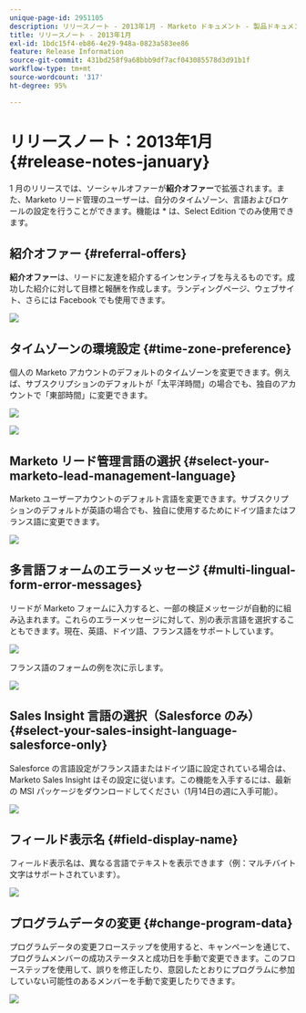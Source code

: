 ```yaml
---
unique-page-id: 2951105
description: リリースノート - 2013年1月 - Marketo ドキュメント - 製品ドキュメント
title: リリースノート - 2013年1月
exl-id: 1bdc15f4-eb86-4e29-948a-0823a583ee86
feature: Release Information
source-git-commit: 431bd258f9a68bbb9df7acf043085578d3d91b1f
workflow-type: tm+mt
source-wordcount: '317'
ht-degree: 95%

---
```


# リリースノート：2013年1月 {#release-notes-january}

1 月のリリースでは、ソーシャルオファーが&#x200B;**紹介オファー**&#x200B;で拡張されます。また、Marketo リード管理のユーザーは、自分のタイムゾーン、言語およびロケールの設定を行うことができます。機能は &#42; は、Select Edition でのみ使用できます。

## 紹介オファー {#referral-offers}

**紹介オファー**&#x200B;は、リードに友達を紹介するインセンティブを与えるものです。成功した紹介に対して目標と報酬を作成します。ランディングページ、ウェブサイト、さらには Facebook でも使用できます。

![](assets/image2014-9-22-15-3a20-3a13.png)

## タイムゾーンの環境設定 {#time-zone-preference}

個人の Marketo アカウントのデフォルトのタイムゾーンを変更できます。例えば、サブスクリプションのデフォルトが「太平洋時間」の場合でも、独自のアカウントで「東部時間」に変更できます。

![](assets/image2014-9-22-15-3a20-3a41.png)

![](assets/image2014-9-22-15-3a21-3a2.png)

## Marketo リード管理言語の選択 {#select-your-marketo-lead-management-language}

Marketo ユーザーアカウントのデフォルト言語を変更できます。サブスクリプションのデフォルトが英語の場合でも、独自に使用するためにドイツ語またはフランス語に変更できます。

![](assets/image2014-9-22-15-3a21-3a18.png)

## 多言語フォームのエラーメッセージ {#multi-lingual-form-error-messages}

リードが Marketo フォームに入力すると、一部の検証メッセージが自動的に組み込まれます。これらのエラーメッセージに対して、別の表示言語を選択することもできます。現在、英語、ドイツ語、フランス語をサポートしています。

![](assets/image2014-9-22-15-3a21-3a33.png)

フランス語のフォームの例を次に示します。

![](assets/image2014-9-22-15-3a22-3a2.png)

## Sales Insight 言語の選択（Salesforce のみ） {#select-your-sales-insight-language-salesforce-only}

Salesforce の言語設定がフランス語またはドイツ語に設定されている場合は、Marketo Sales Insight はその設定に従います。この機能を入手するには、最新の MSI パッケージをダウンロードしてください（1月14日の週に入手可能）。

![](assets/image2014-9-22-15-3a22-3a31.png)

## フィールド表示名 {#field-display-name}

フィールド表示名は、異なる言語でテキストを表示できます（例：マルチバイト文字はサポートされています）。

![](assets/image2014-9-22-15-3a22-3a56.png)

## プログラムデータの変更 {#change-program-data}

プログラムデータの変更フローステップを使用すると、キャンペーンを通じて、プログラムメンバーの成功ステータスと成功日を手動で変更できます。このフローステップを使用して、誤りを修正したり、意図したとおりにプログラムに参加していない可能性のあるメンバーを手動で変更したりできます。

![](assets/image2014-9-22-15-3a23-3a23.png)
